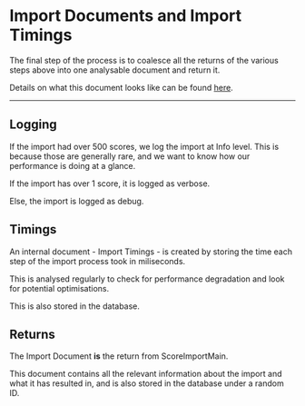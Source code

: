 # Import Documents and Import Timings

The final step of the process is to coalesce all the returns
of the various steps above into one analysable document
and return it.

Details on what this document looks like can be found [here](todo).

*****

## Logging

If the import had over 500 scores, we log the import at Info level. This is because those are generally rare, and we
want to know how our performance is doing at a glance.

If the import has over 1 score, it is logged as verbose.

Else, the import is logged as debug.

## Timings

An internal document - Import Timings - is created by
storing the time each step of the import process took
in miliseconds.

This is analysed regularly to check for performance
degradation and look for potential optimisations.

This is also stored in the database.

## Returns

The Import Document **is** the return from ScoreImportMain.

This document contains all the relevant information
about the import and what it has resulted in, and
is also stored in the database under a random ID.
